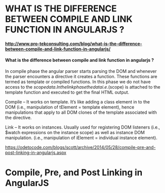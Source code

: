 # WHAT IS THE DIFFERENCE BETWEEN COMPILE AND LINK FUNCTION IN ANGULARJS ?

#### http://www.pro-tekconsulting.com/blog/what-is-the-difference-between-compile-and-link-function-in-angularjs/

#### What is the difference between compile and link function in angularjs ?

In compile phase the angular parser starts parsing the DOM and whenever the parser encounters a directive it creates a function. These functions are termed as template or compiled functions. In this phase we do not have access to the $scope data. In the link phase the data i.e. ($scope) is attached to the template function and executed to get the final HTML output.

Compile – It works on template. It’s like adding a class element in to the DOM (i.e., manipulation of tElement = template element), hence manipulations that apply to all DOM clones of the template associated with the directive.

Link – It works on instances. Usually used for registering DOM listeners (i.e., $watch expressions on the instance scope) as well as instance DOM manipulation. (i.e., manipulation of iElement = individual instance element).



https://odetocode.com/blogs/scott/archive/2014/05/28/compile-pre-and-post-linking-in-angularjs.aspx

# Compile, Pre, and Post Linking in AngularJS